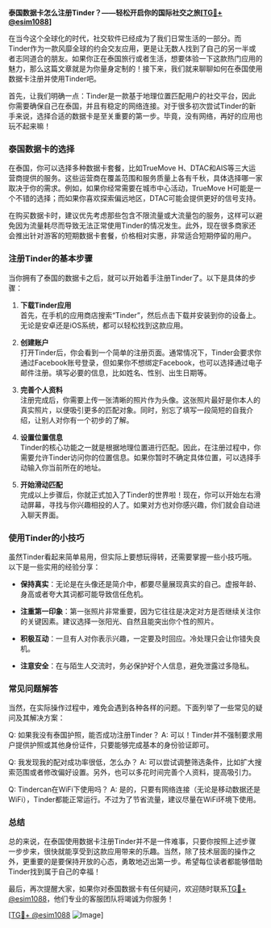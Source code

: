 **泰国数据卡怎么注册Tinder？——轻松开启你的国际社交之旅[[TG💪+ @esim1088](https://t.me/s/esim1088)]**

在当今这个全球化的时代，社交软件已经成为了我们日常生活的一部分。而Tinder作为一款风靡全球的约会交友应用，更是让无数人找到了自己的另一半或者志同道合的朋友。如果你正在泰国旅行或者生活，想要体验一下这款热门应用的魅力，那么这篇文章就是为你量身定制的！接下来，我们就来聊聊如何在泰国使用数据卡注册并使用Tinder吧。

首先，让我们明确一点：Tinder是一款基于地理位置匹配用户的社交平台，因此你需要确保自己在泰国，并且有稳定的网络连接。对于很多初次尝试Tinder的新手来说，选择合适的数据卡是至关重要的第一步。毕竟，没有网络，再好的应用也玩不起来嘛！

### 泰国数据卡的选择

在泰国，你可以选择多种数据卡套餐，比如TrueMove H、DTAC和AIS等三大运营商提供的服务。这些运营商在覆盖范围和服务质量上各有千秋，具体选择哪一家取决于你的需求。例如，如果你经常需要在城市中心活动，TrueMove H可能是一个不错的选择；而如果你喜欢探索偏远地区，DTAC可能会提供更好的信号支持。

在购买数据卡时，建议优先考虑那些包含不限流量或大流量包的服务，这样可以避免因为流量耗尽而导致无法正常使用Tinder的情况发生。此外，现在很多商家还会推出针对游客的短期数据卡套餐，价格相对实惠，非常适合短期停留的用户。

### 注册Tinder的基本步骤

当你拥有了泰国的数据卡之后，就可以开始着手注册Tinder了。以下是具体的步骤：

1. **下载Tinder应用**  
   首先，在手机的应用商店搜索“Tinder”，然后点击下载并安装到你的设备上。无论是安卓还是iOS系统，都可以轻松找到这款应用。

2. **创建账户**  
   打开Tinder后，你会看到一个简单的注册页面。通常情况下，Tinder会要求你通过Facebook账号登录，但如果你不想绑定Facebook，也可以选择通过电子邮件注册。填写必要的信息，比如姓名、性别、出生日期等。

3. **完善个人资料**  
   注册完成后，你需要上传一张清晰的照片作为头像。这张照片最好是你本人的真实照片，以便吸引更多的匹配对象。同时，别忘了填写一段简短的自我介绍，让别人对你有一个初步的了解。

4. **设置位置信息**  
   Tinder的核心功能之一就是根据地理位置进行匹配。因此，在注册过程中，你需要允许Tinder访问你的位置信息。如果你暂时不确定具体位置，可以选择手动输入你当前所在的地址。

5. **开始滑动匹配**  
   完成以上步骤后，你就正式加入了Tinder的世界啦！现在，你可以开始左右滑动屏幕，寻找与你兴趣相投的人了。如果对方也对你感兴趣，你们就会自动进入聊天界面。

### 使用Tinder的小技巧

虽然Tinder看起来简单易用，但实际上要想玩得转，还需要掌握一些小技巧哦。以下是一些实用的经验分享：

- **保持真实**：无论是在头像还是简介中，都要尽量展现真实的自己。虚报年龄、身高或者夸大其词都可能导致信任危机。
  
- **注重第一印象**：第一张照片非常重要，因为它往往是决定对方是否继续关注你的关键因素。建议选择一张阳光、自然且能突出你个性的照片。

- **积极互动**：一旦有人对你表示兴趣，一定要及时回应。冷处理只会让你错失良机。

- **注意安全**：在与陌生人交流时，务必保护好个人信息，避免泄露过多隐私。

### 常见问题解答

当然，在实际操作过程中，难免会遇到各种各样的问题。下面列举了一些常见的疑问及其解决方案：

Q: 如果我没有泰国护照，能否成功注册Tinder？
A: 可以！Tinder并不强制要求用户提供护照或其他身份证件，只要能够完成基本的身份验证即可。

Q: 我发现我的配对成功率很低，怎么办？
A: 可以尝试调整筛选条件，比如扩大搜索范围或者修改偏好设置。另外，也可以多花时间完善个人资料，提高吸引力。

Q: Tindercan在WiFi下使用吗？
A: 是的，只要有网络连接（无论是移动数据还是WiFi），Tinder都能正常运行。不过为了节省流量，建议尽量在WiFi环境下使用。

### 总结

总的来说，在泰国使用数据卡注册Tinder并不是一件难事，只要你按照上述步骤一步步来，很快就能享受到这款应用带来的乐趣。当然，除了技术层面的操作之外，更重要的是要保持开放的心态，勇敢地迈出第一步。希望每位读者都能够借助Tinder找到属于自己的幸福！

最后，再次提醒大家，如果你对泰国数据卡有任何疑问，欢迎随时联系[TG💪+ @esim1088](https://t.me/s/esim1088)，他们专业的客服团队将竭诚为你服务！

[[TG💪+ @esim1088](https://t.me/s/esim1088) ![Image](https://i.postimg.cc/4NQfJmqS/Snipaste-2025-05-13-00-14-12.png)]